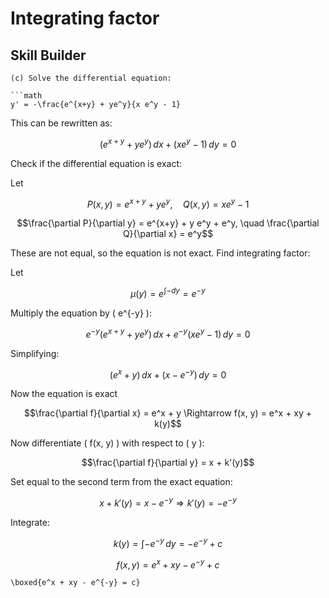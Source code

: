 # Integrating factor


## Skill Builder
```{problem}
(c) Solve the differential equation:

```math
y' = -\frac{e^{x+y} + ye^y}{x e^y - 1}
```

This can be rewritten as:

```math
(e^{x+y} + ye^y) \, dx + (x e^y - 1) \, dy = 0
```

Check if the differential equation is exact:

Let 
```math
P(x, y) = e^{x+y} + ye^y, \quad Q(x, y) = x e^y - 1
```

```math
\frac{\partial P}{\partial y} = e^{x+y} + y e^y + e^y, \quad \frac{\partial Q}{\partial x} = e^y
```

These are not equal, so the equation is not exact. Find integrating factor:

Let 
```math
\mu(y) = e^{\int -dy} = e^{-y}
```

Multiply the equation by \( e^{-y} \):

```math
e^{-y}(e^{x+y} + ye^y) \, dx + e^{-y}(x e^y - 1) \, dy = 0
```

Simplifying:

```math
(e^x + y) \, dx + (x - e^{-y}) \, dy = 0
```

Now the equation is exact

```math
\frac{\partial f}{\partial x} = e^x + y \Rightarrow f(x, y) = e^x + xy + k(y)
```

Now differentiate \( f(x, y) \) with respect to \( y \):

```math
\frac{\partial f}{\partial y} = x + k'(y)
```

Set equal to the second term from the exact equation:

```math
x + k'(y) = x - e^{-y} \Rightarrow k'(y) = -e^{-y}
```

Integrate:

```math
k(y) = \int -e^{-y} \, dy = -e^{-y} + c
```

```math
f(x, y) = e^x + xy - e^{-y} + c
```

```{math}
\boxed{e^x + xy - e^{-y} = c}
```